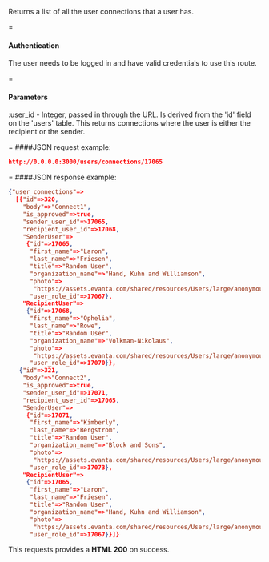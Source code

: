 <!-- --- title: GET /users/connections/:user_id -->

Returns a list of all the user connections that a user has. 

=
#### Authentication

The user needs to be logged in and have valid credentials to use this route.

=
#### Parameters

:user_id - Integer, passed in through the URL. Is derived from the 'id' field on the 'users' table. This returns connections where the user is either the recipient or the sender.

=
####JSON request example:
```json
http://0.0.0.0:3000/users/connections/17065
```

=
####JSON response example:

```json
{"user_connections"=>
  [{"id"=>320,
    "body"=>"Connect1",
    "is_approved"=>true,
    "sender_user_id"=>17065,
    "recipient_user_id"=>17068,
    "SenderUser"=>
     {"id"=>17065,
      "first_name"=>"Laron",
      "last_name"=>"Friesen",
      "title"=>"Random User",
      "organization_name"=>"Hand, Kuhn and Williamson",
      "photo"=>
       "https://assets.evanta.com/shared/resources/Users/large/anonymous2.jpg",
      "user_role_id"=>17067},
    "RecipientUser"=>
     {"id"=>17068,
      "first_name"=>"Ophelia",
      "last_name"=>"Rowe",
      "title"=>"Random User",
      "organization_name"=>"Volkman-Nikolaus",
      "photo"=>
       "https://assets.evanta.com/shared/resources/Users/large/anonymous2.jpg",
      "user_role_id"=>17070}},
   {"id"=>321,
    "body"=>"Connect2",
    "is_approved"=>true,
    "sender_user_id"=>17071,
    "recipient_user_id"=>17065,
    "SenderUser"=>
     {"id"=>17071,
      "first_name"=>"Kimberly",
      "last_name"=>"Bergstrom",
      "title"=>"Random User",
      "organization_name"=>"Block and Sons",
      "photo"=>
       "https://assets.evanta.com/shared/resources/Users/large/anonymous2.jpg",
      "user_role_id"=>17073},
    "RecipientUser"=>
     {"id"=>17065,
      "first_name"=>"Laron",
      "last_name"=>"Friesen",
      "title"=>"Random User",
      "organization_name"=>"Hand, Kuhn and Williamson",
      "photo"=>
       "https://assets.evanta.com/shared/resources/Users/large/anonymous2.jpg",
      "user_role_id"=>17067}}]}
```

This requests provides a <strong>HTML 200</strong> on success.